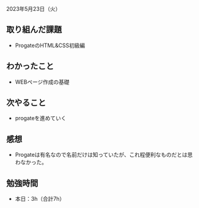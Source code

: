 2023年5月23日（火）
## 取り組んだ課題
- ProgateのHTML&CSS初級編
## わかったこと
- WEBページ作成の基礎
## 次やること
- progateを進めていく
## 感想
- Progateは有名なので名前だけは知っていたが、これ程便利なものだとは思わなかった。
## 勉強時間
- 本日：3h（合計7h）
